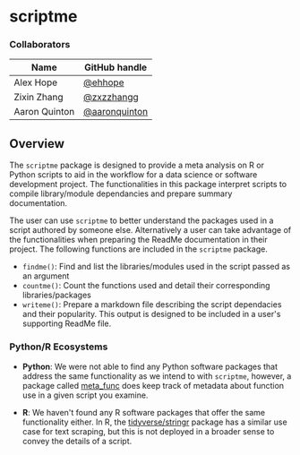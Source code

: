 # scriptme

### Collaborators
| Name | GitHub handle |
| ---- | ------ |
| Alex Hope | [@ehhope ]( https://github.com/ehhope) |
| Zixin Zhang     | [@zxzzhangg](https://github.com/zxzzhangg) |
| Aaron Quinton     | [@aaronquinton](https://github.com/aaronquinton ) |


## Overview
The `scriptme` package is designed to provide a meta analysis on R or Python scripts to aid in the workflow for a data science or software development project. The functionalities in this package interpret scripts to compile library/module dependancies and prepare summary documentation.

The user can use `scriptme` to better understand the packages used in a script authored by someone else. Alternatively a user can take advantage of the functionalities when preparing the ReadMe documentation in their project. The following functions are included in the `scriptme` package.
- `findme()`: Find and list the libraries/modules used in the script passed as an argument
- `countme()`: Count the functions used and detail their corresponding libraries/packages
- `writeme()`: Prepare a markdown file describing the script dependacies and their popularity. This output is designed to be included in a user's supporting ReadMe file.


### Python/R Ecosystems

- **Python**: We were not able to find any Python software packages that address the same functionality as we intend to with ```scriptme```, however, a package called [meta_func](https://pypi.org/project/meta_func/) does keep track of metadata about function use in a given script you examine.

- **R**: We haven't found any R software packages that offer the same functionality either. In R, the [tidyverse/stringr](https://stringr.tidyverse.org/index.html) package has a similar use case for text scraping, but this is not deployed in a broader sense to convey the details of a script.
